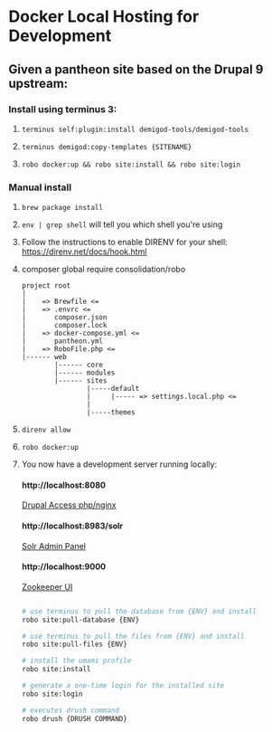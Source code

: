 # Docker Local Hosting for Development

## Given a pantheon site based on the Drupal 9 upstream:

### Install using terminus 3:

1. `terminus self:plugin:install demigod-tools/demigod-tools`

2. `terminus demigod:copy-templates {SITENAME}`

3.  `robo docker:up && robo site:install && robo site:login`

### Manual install

1. `brew package install `

2. `env | grep shell` will tell you which shell you're using

3. Follow the instructions to enable DIRENV for your shell: https://direnv.net/docs/hook.html

4. composer global require consolidation/robo

   ```
   project root
   |
   |    => Brewfile <=
   |    => .envrc <=
   |       composer.json
   |       composer.lock
   |    => docker-compose.yml <=
   |       pantheon.yml
   |    => RoboFile.php <=
   |------ web
           |------ core
           |------ modules
           |------ sites
                   |-----default
                   |     |----- => settings.local.php <=
                   |
                   |-----themes

   ```

5. `direnv allow`

6. `robo docker:up`

7. You now have a development server running locally:

   #### http://localhost:8080
   [Drupal Access php/nginx](http://localhost:8080)

   #### http://localhost:8983/solr
   [Solr Admin Panel](http://localhost:8983/solr)

   #### http://localhost:9000
   [Zookeeper UI](http://localhost:9000)


   ```bash

   # use terminus to pull the database from {ENV} and install
   robo site:pull-database {ENV}

   # use terminus to pull the files from {ENV} and install
   robo site:pull-files {ENV}

   # install the umami profile
   robo site:install

   # generate a one-time login for the installed site
   robo site:login

   # executes drush command
   robo drush {DRUSH COMMAND}

   ```
